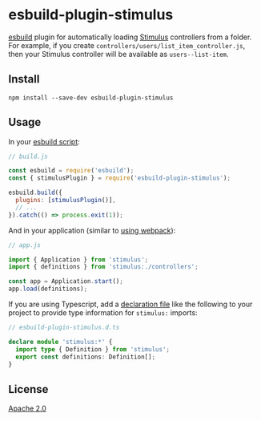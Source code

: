 # esbuild-plugin-stimulus

[esbuild][] plugin for automatically loading [Stimulus][] controllers from a
folder. For example, if you create `controllers/users/list_item_controller.js`,
then your Stimulus controller will be available as `users--list-item`.

[esbuild]: https://esbuild.github.io/
[Stimulus]: https://stimulus.hotwire.dev/

## Install

```shell
npm install --save-dev esbuild-plugin-stimulus
```

## Usage

In your [esbuild script][]:

```javascript
// build.js

const esbuild = require('esbuild');
const { stimulusPlugin } = require('esbuild-plugin-stimulus');

esbuild.build({
  plugins: [stimulusPlugin()],
  // ...
}).catch(() => process.exit(1));
```

And in your application (similar to [using webpack][]):

```javascript
// app.js

import { Application } from 'stimulus';
import { definitions } from 'stimulus:./controllers';

const app = Application.start();
app.load(definitions);
```

If you are using Typescript, add a [declaration file][] like the following to
your project to provide type information for `stimulus:` imports:

```typescript
// esbuild-plugin-stimulus.d.ts

declare module 'stimulus:*' {
  import type { Definition } from 'stimulus';
  export const definitions: Definition[];
}
```

[declaration file]: https://www.typescriptlang.org/docs/handbook/modules.html#working-with-other-javascript-libraries
[esbuild script]: https://esbuild.github.io/getting-started/#build-scripts
[using webpack]: https://stimulus.hotwire.dev/handbook/installing#using-webpack

## License

[Apache 2.0](LICENSE)
